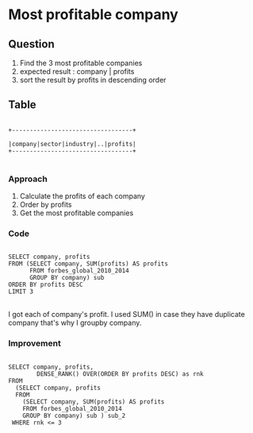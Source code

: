 Most profitable company
=======================

Question
--------
1. Find the 3 most profitable companies
2. expected result : company | profits
3. sort the result by profits in descending order

Table
-----
<pre>
<code>
+----------------------------------+</br>
|company|sector|industry|..|profits|
+----------------------------------+
</code>
</pre>

### Approach
1. Calculate the profits of each company
2. Order by profits
3. Get the most profitable companies

### Code
<pre>
<code>
SELECT company, profits
FROM (SELECT company, SUM(profits) AS profits
      FROM forbes_global_2010_2014
      GROUP BY company) sub
ORDER BY profits DESC
LIMIT 3
</code>
</pre>

I got each of company's profit. I used SUM() in case they have duplicate company that's why I groupby company. 

### Improvement
<pre>
<code>
SELECT company, profits,
        DENSE_RANK() OVER(ORDER BY profits DESC) as rnk
FROM
  (SELECT company, profits
  FROM
    (SELECT company, SUM(profits) AS profits
    FROM forbes_global_2010_2014
    GROUP BY company) sub ) sub_2
 WHERE rnk <= 3
</code>
</pre>
